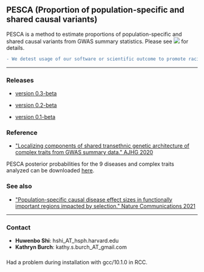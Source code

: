 ## PESCA (Proportion of population-specific and shared causal variants)

PESCA is a method to estimate proportions of population-specific and shared
causal variants from GWAS summary statistics. Please see
[![](https://img.shields.io/badge/docs-latest-blue.svg)](https://huwenboshi.github.io/pesca)
for details.

```diff
- We detest usage of our software or scientific outcome to promote racial discrimination.
```

---

### Releases

* [version 0.3-beta](https://github.com/huwenboshi/pesca/archive/version0.3-beta.tar.gz)

* [version 0.2-beta](https://github.com/huwenboshi/pesca/archive/v0.2-beta.tar.gz)

* [version 0.1-beta](https://github.com/huwenboshi/pesca/archive/v0.1-beta.tar.gz)

### Reference

* ["Localizing components of shared transethnic genetic architecture of complex traits from GWAS summary data." AJHG 2020](https://www.sciencedirect.com/science/article/pii/S000292972030121X)

PESCA posterior probabilities for the 9 diseases and complex traits analyzed can be downloaded [here](https://drive.google.com/file/d/1EdN4Ll3oPQmPPbKhF6VPIaYBZceU7Sr2/view?usp=sharing).

### See also

* ["Population-specific causal disease effect sizes in functionally important regions impacted by selection." Nature Communications 2021](https://www.nature.com/articles/s41467-021-21286-1)

---

### Contact

* **Huwenbo Shi**: hshi_AT_hsph.harvard.edu
* **Kathryn Burch**: kathy.s.burch_AT_gmail.com 

### 
Had a problem during installation with gcc/10.1.0 in RCC. 
